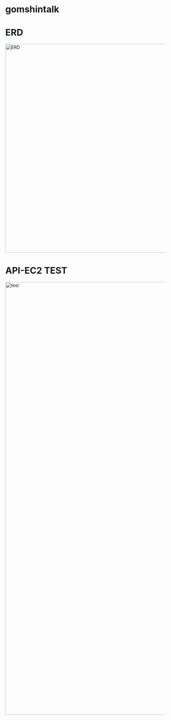 # gomshintalk
<h1>ERD</h1>
<img width="657" alt="ERD" src="https://user-images.githubusercontent.com/52529595/84642734-d9c74a00-af37-11ea-92c2-a4257c333bbf.png">

<h1>API-EC2 TEST</h1>
<img width="1362" alt="test" src="https://user-images.githubusercontent.com/52529595/84642716-d3d16900-af37-11ea-84aa-8892de15e6c0.png">

